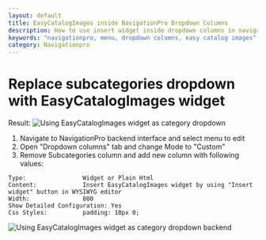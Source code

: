```yaml
---
layout: default
title: EasyCatalogImages inside NavigationPro Dropdown Columns
description: How to use insert widget inside dropdown columns in navigationpro module
keywords: "navigationpro, menu, dropdown columns, easy catalog images"
category: Navigationpro
---
```


# Replace subcategories dropdown with EasyCatalogImages widget

Result:
![Using EasyCatalogImages widget as category dropdown](https://i.cloudup.com/vqPNBjIY46-3000x3000.png)

1. Navigate to NavigationPro backend interface and select menu to edit
2. Open "Dropdown columns" tab and change Mode to "Custom"
3. Remove Subcategories column and add new column with following values:

```
Type:                Widget or Plain Html
Content:             Insert EasyCatalogImages widget by using "Insert widget" button in WYSIWYG editor
Width:               800
Show Detailed Configuration: Yes
Css Styles:          padding: 10px 0;
```

![Using EasyCatalogImages widget as category dropdown backend](https://i.cloudup.com/QQnTsLoiHC-3000x3000.png)
